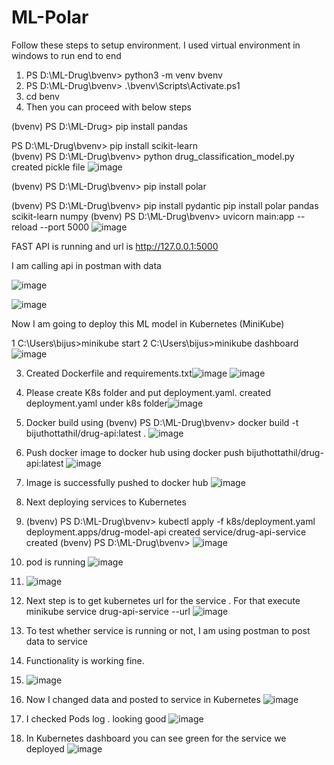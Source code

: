 # ML-Polar

Follow these steps to setup environment. I used virtual environment in windows to run end to end
1.  PS D:\ML-Drug\bvenv> python3 -m venv bvenv
2.  PS D:\ML-Drug\bvenv> .\bvenv\Scripts\Activate.ps1
3.  cd benv
4.  Then you can proceed with below steps


(bvenv) PS D:\ML-Drug> pip install pandas

 PS D:\ML-Drug\bvenv> pip install scikit-learn  
 (bvenv) PS D:\ML-Drug\bvenv> python drug_classification_model.py created pickle file  ![image](https://github.com/user-attachments/assets/cc0f3487-3d25-4fb5-bbaf-9a68ba59d273)

 (bvenv) PS D:\ML-Drug\bvenv> pip install polar

 (bvenv) PS D:\ML-Drug\bvenv> pip install pydantic
 pip install polar pandas scikit-learn numpy
 (bvenv) PS D:\ML-Drug\bvenv> uvicorn main:app --reload --port 5000
 ![image](https://github.com/user-attachments/assets/650c1de6-de72-4c48-989f-c88daa6b730e)

 FAST API is running and url is  http://127.0.0.1:5000

 I am calling api in postman with data 

![image](https://github.com/user-attachments/assets/a46571df-f4c2-49c6-a669-2d60eebc8152)

![image](https://github.com/user-attachments/assets/5358aa93-caf2-48af-bde9-08a1a03c39c7)

Now I am going to deploy this ML model in Kubernetes (MiniKube)


1 C:\Users\bijus>minikube start
2 C:\Users\bijus>minikube dashboard
![image](https://github.com/user-attachments/assets/6d68458d-9152-4ae6-ad49-993b164a21d5)

3. Created Dockerfile and requirements.txt![image](https://github.com/user-attachments/assets/da90c318-8dcd-42f8-b3e8-908fdce2c11c) ![image](https://github.com/user-attachments/assets/5099cdfd-2fe3-40f1-8ee5-080af429d8cc)

4. Please create K8s folder and put deployment.yaml. created deployment.yaml under k8s folder![image](https://github.com/user-attachments/assets/954ff8ab-523f-4dd7-83e0-ebbd3fd6a1ec)

5. Docker build  using  (bvenv) PS D:\ML-Drug\bvenv> docker build -t bijuthottathil/drug-api:latest .  ![image](https://github.com/user-attachments/assets/942e4592-5f83-4724-b666-708f28bb0640)
6. Push docker image to docker hub  using docker push bijuthottathil/drug-api:latest    ![image](https://github.com/user-attachments/assets/c418050a-7a63-41b9-9594-68e6095bde82)
7. Image is successfully pushed to docker hub ![image](https://github.com/user-attachments/assets/1e804bec-4c3a-4115-9874-d5ce40306647)
8. Next deploying services to Kubernetes
9. (bvenv) PS D:\ML-Drug\bvenv> kubectl apply -f k8s/deployment.yaml
deployment.apps/drug-model-api created
service/drug-api-service created
(bvenv) PS D:\ML-Drug\bvenv> ![image](https://github.com/user-attachments/assets/a9f2dca5-0915-44a0-b342-e5adc35312d4)
10. pod is running  ![image](https://github.com/user-attachments/assets/54d27aca-53b7-4d62-815d-ff8ee6ed3167)
11. ![image](https://github.com/user-attachments/assets/4df738b5-800c-4e46-bc3b-14eaf3e7e537)
12. Next step is to get kubernetes url for the service . For that execute  minikube service drug-api-service --url ![image](https://github.com/user-attachments/assets/87898eb3-7396-4b65-baea-e38874c646e9)
13. To test whether service is running or not, I am using postman to post data to service
14. Functionality is working fine. 
15. ![image](https://github.com/user-attachments/assets/0d37546c-6b8e-4a4f-9c9b-337081f5f18a)
16. Now I changed data and posted to service in Kubernetes ![image](https://github.com/user-attachments/assets/d632cc14-e693-4706-9fc6-2017c3555446)
17. I checked Pods log . looking good ![image](https://github.com/user-attachments/assets/3f65deb6-489b-4d9c-852e-d38da009bebc)
18. In Kubernetes dashboard you can see green for the service we deployed  ![image](https://github.com/user-attachments/assets/56476911-c5f8-4d12-9720-28f56fd05bcd)

    







